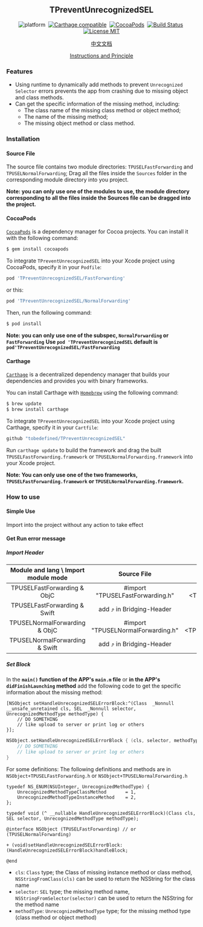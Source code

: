 <div align="center">

TPreventUnrecognizedSEL
------

</div>

<div align="center">

![platform](https://img.shields.io/badge/Platform-iOS%20%7C%20tvOS%20%7C%20macOS%20%7C%20watchOS-brightgreen.svg)&nbsp;
[![Carthage compatible](https://img.shields.io/badge/Carthage-compatible-4BC51D.svg?style=flat)](https://github.com/Carthage/Carthage)&nbsp;
[![CocoaPods](https://img.shields.io/badge/Cocoapods-compatible-brightgreen.svg?style=flat)](http://cocoapods.org/)&nbsp;
[![Build Status](https://travis-ci.org/tobedefined/TPreventUnrecognizedSEL.svg?branch=master)](https://travis-ci.org/tobedefined/TPreventUnrecognizedSEL)&nbsp;
[![License MIT](https://img.shields.io/badge/license-MIT-green.svg?style=flat)](https://github.com/tobedefined/TPreventUnrecognizedSEL/blob/master/LICENSE)

</div>

<div align="center">

[中文文档](README_CN.md)

[Instructions and Principle](http://tbd.ink/2017/11/25/iOS/170112501.TPreventUnrecognizedSEL%E4%BD%BF%E7%94%A8%E6%96%B9%E6%B3%95%E4%BB%A5%E5%8F%8A%E5%AE%9E%E7%8E%B0%E5%8E%9F%E7%90%86/index/)

</div>

### Features

- Using runtime to dynamically add methods to prevent `Unrecognized Selector` errors prevents the app from crashing due to missing object and class methods.
- Can get the specific information of the missing method, including: 
    - The class name of the missing class method or object method; 
    - The name of the missing method; 
    - The missing object method or class method.

### Installation

#### Source File

The source file contains two module directories: `TPUSELFastForwarding` and `TPUSELNormalForwarding`; Drag all the files inside the `Sources` folder in the corresponding module directory into you project.

**Note: you can only use one of the modules to use, the module directory corresponding to all the files inside the Sources file can be dragged into the project.**

#### CocoaPods

[`CocoaPods`](https://cocoapods.org/) is a dependency manager for Cocoa projects. You can install it with the following command:

```bash
$ gem install cocoapods
```

To integrate `TPreventUnrecognizedSEL` into your Xcode project using CocoaPods, specify it in your `Podfile`:

```ruby
pod 'TPreventUnrecognizedSEL/FastForwarding'
```

or this:

```ruby
pod 'TPreventUnrecognizedSEL/NormalForwarding'
```

Then, run the following command:

```bash
$ pod install
```

**Note: you can only use one of the subspec, `NormalForwarding` or `FastForwarding`**
**Use `pod 'TPreventUnrecognizedSEL` default is `pod'TPreventUnrecognizedSEL/FastForwarding`**

#### Carthage

[`Carthage`](https://github.com/Carthage/Carthage) is a decentralized dependency manager that builds your dependencies and provides you with binary frameworks.

You can install Carthage with [`Homebrew`](https://brew.sh/) using the following command:

```bash
$ brew update
$ brew install carthage
```

To integrate `TPreventUnrecognizedSEL` into your Xcode project using Carthage, specify it in your `Cartfile`:

```ruby
github "tobedefined/TPreventUnrecognizedSEL"
```

Run `carthage update` to build the framework and drag the built `TPUSELFastForwarding.framework` or `TPUSELNormalForwarding.framework` into your Xcode project.

**Note: You can only use one of the two frameworks, `TPUSELFastForwarding.framework` or `TPUSELNormalForwarding.framework`.**

### How to use

#### Simple Use

Import into the project without any action to take effect

#### Get Run error message 

##### Import Header

| Module and lang \ Import module mode |            Source File             |                            CocoaPods                             |                            Carthage                             |
| :----------------------------------: | :--------------------------------: | :--------------------------------------------------------------: | :-------------------------------------------------------------: |
|     TPUSELFastForwarding & ObjC      |  #import "TPUSELFastForwarding.h"  |  #import &lt;TPreventUnrecognizedSEL/TPUSELFastForwarding.h&gt;  |   #import &lt;TPUSELFastForwarding/TPUSELFastForwarding.h&gt;   |
|     TPUSELFastForwarding & Swift     |      add ⤴ in Bridging-Header     |                  import TPreventUnrecognizedSEL                  |                   import TPUSELFastForwarding                   |
|    TPUSELNormalForwarding & ObjC     | #import "TPUSELNormalForwarding.h" | #import &lt;TPreventUnrecognizedSEL/TPUSELNormalForwarding.h&gt; | #import &lt;TPUSELNormalForwarding/TPUSELNormalForwarding.h&gt; |
|    TPUSELNormalForwarding & Swift    |     add ⤴ in Bridging-Header      |                  import TPreventUnrecognizedSEL                  |                  import TPUSELNormalForwarding                  |

##### Set Block

In the  **`main()` function of the APP's `main.m` file**  or  **in the APP's `didFinishLaunching` method**  add the following code to get the specific information about the missing method:
```objc
[NSObject setHandleUnrecognizedSELErrorBlock:^(Class  _Nonnull __unsafe_unretained cls, SEL  _Nonnull selector, UnrecognizedMethodType methodType) {
    // DO SOMETHING
    // like upload to server or print log or others
}];
```

```swift
NSObject.setHandleUnrecognizedSELErrorBlock { (cls, selector, methodType) in
    // DO SOMETHING
    // like upload to server or print log or others
}
```

For some definitions: The following definitions and methods are in `NSObject+TPUSELFastForwarding.h` or `NSObject+TPUSELNormalForwarding.h`

```objc
typedef NS_ENUM(NSUInteger, UnrecognizedMethodType) {
    UnrecognizedMethodTypeClassMethod       = 1,
    UnrecognizedMethodTypeInstanceMethod    = 2,
};

typedef void (^ __nullable HandleUnrecognizedSELErrorBlock)(Class cls, SEL selector, UnrecognizedMethodType methodType);

@interface NSObject (TPUSELFastForwarding) // or (TPUSELNormalForwarding)

+ (void)setHandleUnrecognizedSELErrorBlock:(HandleUnrecognizedSELErrorBlock)handleBlock;

@end
```

- `cls`: `Class` type; the Class of missing instance method or class method, `NSStringFromClass(cls)` can be used to return the NSString for the class name
- `selector`: `SEL` type; the missing method name, `NSStringFromSelector(selector)` can be used to return the NSString for the method name
- `methodType`: `UnrecognizedMethodType` type; for the missing method type (class method or object method)

